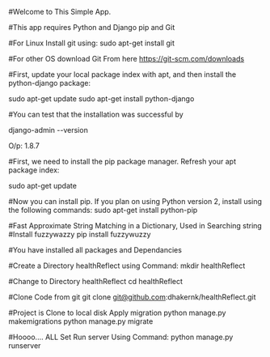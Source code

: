 #Welcome to This Simple App.

#This app requires Python and Django pip and  Git

#For Linux Install git using:
sudo apt-get install git

#For other OS download Git From here https://git-scm.com/downloads


#First, update your local package index with apt, and then install the python-django package:

sudo apt-get update
sudo apt-get install python-django

#You can test that the installation was successful by

django-admin --version

O/p: 1.8.7

#First, we need to install the pip package manager. Refresh your apt package index:

sudo apt-get update

#Now you can install pip. If you plan on using Python version 2, install using the following commands:
sudo apt-get install python-pip

#Fast Approximate String Matching in a Dictionary, Used in Searching string 
#Install fuzzywazzy
pip install fuzzywuzzy


#You have installed all packages and Dependancies 

#Create a Directory healthReflect using Command:
mkdir healthReflect

#Change to Directory healthReflect
cd healthReflect

#Clone Code from git 
git clone git@github.com:dhakernk/healthReflect.git

#Project is Clone to local disk Apply migration 
python manage.py makemigrations
python manage.py migrate

#Hoooo.... ALL Set Run server Using Command:
python manage.py runserver 
